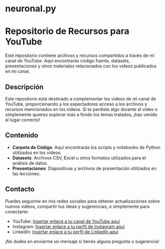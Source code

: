 # neuronal.py

# Repositorio de Recursos para YouTube

Este repositorio contiene archivos y recursos compartidos a través de mi canal de YouTube. Aquí encontrarás código fuente, datasets, presentaciones y otros materiales relacionados con los videos publicados en mi canal.

## Descripción

Este repositorio está destinado a complementar los videos de mi canal de YouTube, proporcionando a los espectadores acceso a los archivos y recursos mencionados en los videos. Si te perdiste algo durante el video o simplemente quieres explorar más a fondo los temas tratados, ¡has venido al lugar correcto!

## Contenido

- **Carpeta de Código**: Aquí encontrarás los scripts y notebooks de Python utilizados en los videos.
- **Datasets**: Archivos CSV, Excel u otros formatos utilizados para el análisis de datos.
- **Presentaciones**: Diapositivas y archivos de presentación utilizados en las lecciones.

## Contacto

Puedes seguirme en mis redes sociales para obtener actualizaciones sobre nuevos videos, compartir tus ideas y sugerencias, o simplemente para conectarte:

- YouTube: [Insertar enlace a tu canal de YouTube aquí](https://www.youtube.com/@neuronalpy/videos)
- Instagram: [Insertar enlace a tu perfil de Instagram aquí](https://www.instagram.com/esteban.agu1)
- LinkedIn: [Insertar enlace a tu perfil de LinkedIn aquí](https://www.linkedin.com/in/estebanagu/)

¡No dudes en enviarme un mensaje si tienes alguna pregunta o sugerencia!
